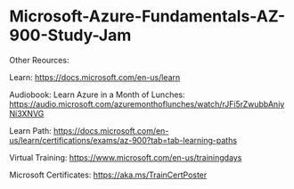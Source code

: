 # Microsoft-Azure-Fundamentals-AZ-900-Study-Jam

Other Reources:

Learn: https://docs.microsoft.com/en-us/learn

Audiobook: Learn Azure in a Month of Lunches: https://audio.microsoft.com/azuremonthoflunches/watch/rJFi5rZwubbAniyNi3XNVG

Learn Path: https://docs.microsoft.com/en-us/learn/certifications/exams/az-900?tab=tab-learning-paths

Virtual Training: https://www.microsoft.com/en-us/trainingdays

Microsoft Certificates: https://aka.ms/TrainCertPoster

